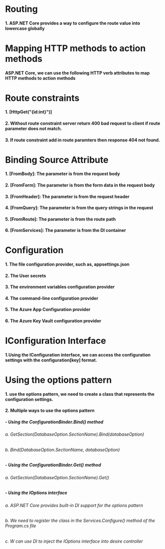 # Routing
#### 1. ASP.NET Core provides a way to configure the route value into lowercase globally

# Mapping HTTP methods to action methods
####  ASP.NET Core, we can use the following HTTP verb attributes to map HTTP methods to action methods

# Route constraints
#### 1. [HttpGet("{id:int}")]
#### 2. Without route constraint server return 400 bad request to client if route parameter does not match.
#### 3. If route constraint add in route paramters then response 404 not found.

# Binding Source Attribute
#### 1. [FromBody]: The parameter is from the request body
#### 2. [FromForm]: The parameter is from the form data in the request body
#### 3. [FromHeader]: The parameter is from the request header
#### 4. [FromQuery]: The parameter is from the query strings in the request
#### 5. [FromRoute]: The parameter is from the route path
#### 6. [FromServices]: The parameter is from the DI container

# Configuration
#### 1. The file configuration provider, such as, appsettings.json
#### 2. The User secrets
#### 3. The environment variables configuration provider
#### 4. The command-line configuration provider
#### 5. The Azure App Configuration provider
#### 6. The Azure Key Vault configuration provider

# IConfiguration Interface
#### 1.Using the IConfiguration interface, we can access the configuration settings with the configuration[key] format.

# Using the options pattern
#### 1. use the options pattern, we need to create a class that represents the configuration settings.
#### 2. Multiple ways to use the options pattern
##### - Using the ConfigurationBinder.Bind() method
###### a. GetSection(DatabaseOption.SectionName).Bind(databaseOption)
###### b. Bind(DatabaseOption.SectionName, databaseOption) 
##### - Using the ConfigurationBinder.Get<TOption>() method
###### a. GetSection(DatabaseOption.SectionName).Get<DatabaseOption>()
##### - Using the IOptions<TOption> interface
###### a. ASP.NET Core provides built-in DI support for the options pattern
###### b. We need to register the <TOption> class in the Services.Configure() method of the Program.cs file
###### c. W can use DI to inject the IOptions<TOption> interface into desire controller
